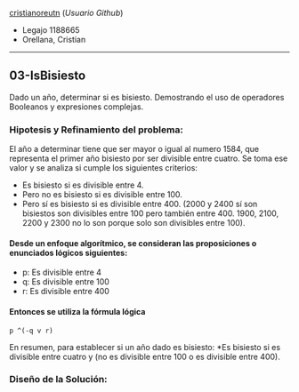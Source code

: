 [cristianoreutn](https://github.com/cristianoreutn)  (_Usuario Github_)
* Legajo 1188665
* Orellana, Cristian
---

## 03-IsBisiesto

Dado un año, determinar si es bisiesto. Demostrando el uso de operadores Booleanos y expresiones complejas.

### Hipotesis y Refinamiento del problema:
El año a determinar tiene que ser mayor o igual al numero 1584, que representa el primer año bisiesto por ser divisible entre cuatro. Se toma ese valor y se analiza si cumple los siguientes criterios:

* Es bisiesto si es divisible entre 4.
* Pero no es bisiesto si es divisible entre 100.
* Pero sí es bisiesto si es divisible entre 400. (2000 y 2400 sí son bisiestos son divisibles entre 100 pero también entre 400. 1900, 2100, 2200 y 2300 no lo son porque solo son divisibles entre 100).

#### Desde un enfoque algorítmico, se consideran las proposiciones o enunciados lógicos siguientes:

* p: Es divisible entre 4
* q: Es divisible entre 100
* r: Es divisible entre 400

#### Entonces se utiliza la fórmula lógica 

    p ^(-q v r)

En resumen, para establecer si un año dado es bisiesto: 
*Es bisiesto si es divisible entre cuatro y (no es divisible entre 100 o es divisible entre 400).

### Diseño de la Solución:



